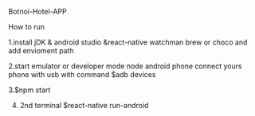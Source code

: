 Botnoi-Hotel-APP

How to run 

1.install jDK & android studio &react-native watchman brew or choco and add envioment path 

2.start emulator or developer mode node android phone connect yours phone with usb with command $adb devices

3.$npm start 

4. 2nd terminal $react-native run-android

